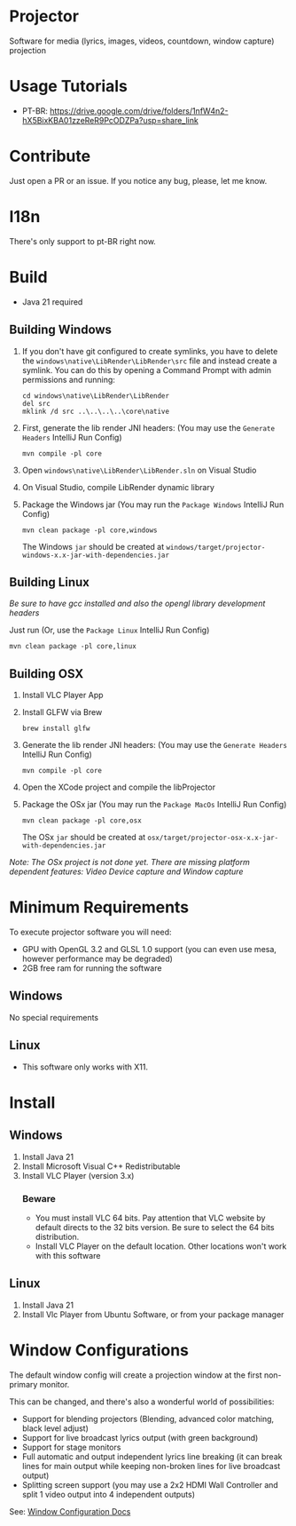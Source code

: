 Projector
=========

Software for media (lyrics, images, videos, countdown, window capture) projection

Usage Tutorials
===============

- PT-BR: https://drive.google.com/drive/folders/1nfW4n2-hX5BixKBA01zzeReR9PcODZPa?usp=share_link

Contribute
==========

Just open a PR or an issue. If you notice any bug, please, let me know.

I18n
=====

There's only support to pt-BR right now.

Build
=====
- Java 21 required

## Building Windows

1. If you don't have git configured to create symlinks, you have to delete the 
    `windows\native\LibRender\LibRender\src` file and instead create a symlink. You can do this by opening a 
    Command Prompt with admin permissions and running: 
    ```
   cd windows\native\LibRender\LibRender
   del src
   mklink /d src ..\..\..\..\core\native
   ```
    
2. First, generate the lib render JNI headers: (You may use the `Generate Headers` IntelliJ Run Config)
    ```
    mvn compile -pl core
    ```
3. Open `windows\native\LibRender\LibRender.sln` on Visual Studio
4. On Visual Studio, compile LibRender dynamic library
5. Package the Windows jar (You may run the `Package Windows` IntelliJ Run Config)
    ```
    mvn clean package -pl core,windows
    ```

    The Windows `jar` should be created at `windows/target/projector-windows-x.x-jar-with-dependencies.jar`

## Building Linux

*Be sure to have gcc installed and also the opengl library development headers*

Just run (Or, use the `Package Linux` IntelliJ Run Config)

```
mvn clean package -pl core,linux
```

## Building OSX
1. Install VLC Player App
2. Install GLFW via Brew
   ```
   brew install glfw
   ```
3. Generate the lib render JNI headers: (You may use the `Generate Headers` IntelliJ Run Config)
    ```
    mvn compile -pl core
    ```
4. Open the XCode project and compile the libProjector
5. Package the OSx jar (You may run the `Package MacOs` IntelliJ Run Config)
    ```
    mvn clean package -pl core,osx
    ```

   The OSx `jar` should be created at `osx/target/projector-osx-x.x-jar-with-dependencies.jar`


_Note: The OSx project is not done yet. There are missing platform dependent features: Video Device capture and Window capture_

Minimum Requirements
====================

To execute projector software you will need:

- GPU with OpenGL 3.2 and GLSL 1.0 support (you can even use mesa, however performance may be degraded)
- 2GB free ram for running the software

## Windows

No special requirements

## Linux

- This software only works with X11. 

Install
==========

## Windows

1. Install Java 21
2. Install Microsoft Visual C++ Redistributable
3. Install VLC Player (version 3.x)
   ### Beware
   - You must install VLC 64 bits. Pay attention that VLC website by default directs to the 32 bits version. Be sure to select the 64 bits distribution.
   - Install VLC Player on the default location. Other locations won't work with this software

## Linux

1. Install Java 21
2. Install Vlc Player from Ubuntu Software, or from your package manager

Window Configurations
=====================

The default window config will create a projection window at the first non-primary monitor.

This can be changed, and there's also a wonderful world of possibilities:

- Support for blending projectors (Blending, advanced color matching, black level adjust)
- Support for live broadcast lyrics output (with green background)
- Support for stage monitors
- Full automatic and output independent lyrics line breaking (it can break lines for main output while keeping non-broken lines for live broadcast output) 
- Splitting screen support (you may use a 2x2 HDMI Wall Controller and split 1 video output into 4 independent outputs)

See: [Window Configuration Docs](https://github.com/julia-otran/projector/tree/master/docs/window-configurations)
